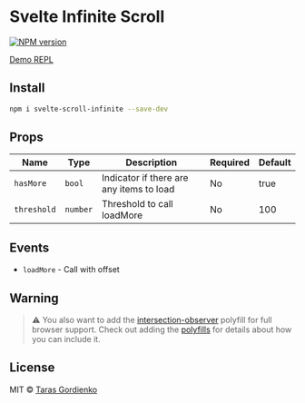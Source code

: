 # Svelte Infinite Scroll
[![NPM version](https://img.shields.io/npm/v/svelte-viewpoint.svg?style=flat)](https://www.npmjs.com/package/svelte-scroll-infinite)

[Demo REPL](https://svelte.dev/repl/22e1305dea994aafac795c8e3d74b79c?version=3.19.1)

## Install

```bash
npm i svelte-scroll-infinite --save-dev
```

## Props

| Name | Type | Description | Required | Default |
| --- | --- | --- | --- | --- |
| `hasMore` | `bool` | Indicator if there are any items to load | No | true |
| `threshold` | `number` | Threshold to call loadMore | No | 100 |

## Events

- `loadMore` - Call with offset

## Warning
> ⚠️ You also want to add the [intersection-observer](https://www.npmjs.com/package/intersection-observer) polyfill for full browser support. Check out adding the [polyfills](#polyfills) for details about how you can include it.

## License

MIT &copy; [Taras Gordienko](https://github.com/razrabotal)
